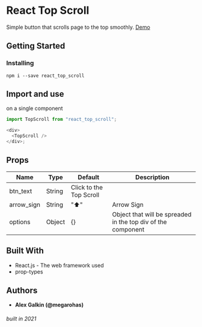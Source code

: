 # React Top Scroll

Simple button that scrolls page to the top smoothly. [Demo](https://google.com)

## Getting Started

### Installing

```
npm i --save react_top_scroll
```

## Import and use

on a single component

```javascript
import TopScroll from "react_top_scroll";

<div>
  <TopScroll />
</div>;
```

## Props

| Name       | Type   | Default                 | Description                                                  |
| ---------- | ------ | ----------------------- | ------------------------------------------------------------ |
| btn_text   | String | Click to the Top Scroll |                                                              |
| arrow_sign | String | "⬆️"                    | Arrow Sign                                                   |
| options    | Object | {}                      | Object that will be spreaded in the top div of the component |

## Built With

- React.js - The web framework used
- prop-types

## Authors

- **Alex Galkin (@megarohas)**

###### built in 2021
